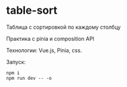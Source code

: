 # table-sort

<p>Таблица с сортировкой по каждому столбцу</p>
<p>Практика с pinia и composition API</p>
<p>Технологии: Vue.js, Pinia, css.</p>

Запуск:

```
npm i
npm run dev -- -o
```
